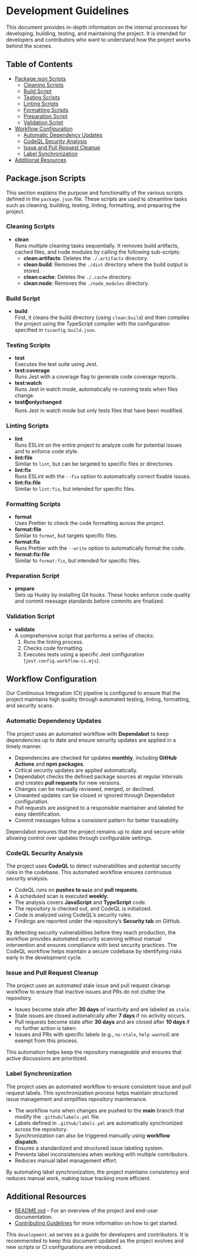 # Development Guidelines <!-- omit in toc -->

This document provides in-depth information on the internal processes for developing,
building, testing, and maintaining the project. It is intended for developers and
contributors who want to understand how the project works behind the scenes.

## Table of Contents <!-- omit in toc -->

- [Package.json Scripts](#packagejson-scripts)
  - [Cleaning Scripts](#cleaning-scripts)
  - [Build Script](#build-script)
  - [Testing Scripts](#testing-scripts)
  - [Linting Scripts](#linting-scripts)
  - [Formatting Scripts](#formatting-scripts)
  - [Preparation Script](#preparation-script)
  - [Validation Script](#validation-script)
- [Workflow Configuration](#workflow-configuration)
  - [Automatic Dependency Updates](#automatic-dependency-updates)
  - [CodeQL Security Analysis](#codeql-security-analysis)
  - [Issue and Pull Request Cleanup](#issue-and-pull-request-cleanup)
  - [Label Synchronization](#label-synchronization)
- [Additional Resources](#additional-resources)

## Package.json Scripts

This section explains the purpose and functionality of the various scripts defined
in the `package.json` file. These scripts are used to streamline tasks such as
cleaning, building, testing, linting, formatting, and preparing the project.

### Cleaning Scripts

- **clean**  
  Runs multiple cleaning tasks sequentially. It removes build artifacts, cached files,
  and node modules by calling the following sub-scripts:
  - **clean:artifacts**: Deletes the `./.artifacts` directory.
  - **clean:build**: Removes the `./dist` directory where the build output is stored.
  - **clean:cache**: Deletes the `./.cache` directory.
  - **clean:node**: Removes the `./node_modules` directory.

### Build Script

- **build**  
  First, it cleans the build directory (using `clean:build`) and then compiles
  the project using the TypeScript compiler with the configuration specified in `tsconfig.build.json`.

### Testing Scripts

- **test**  
  Executes the test suite using Jest.
- **test:coverage**  
  Runs Jest with a coverage flag to generate code coverage reports.
- **test:watch**  
  Runs Jest in watch mode, automatically re-running tests when files change.
- **test:watch:onlychanged**  
  Runs Jest in watch mode but only tests files that have been modified.

### Linting Scripts

- **lint**  
  Runs ESLint on the entire project to analyze code for potential issues and to
  enforce code style.
- **lint:file**  
  Similar to `lint`, but can be targeted to specific files or directories.
- **lint:fix**  
  Runs ESLint with the `--fix` option to automatically correct fixable issues.
- **lint:fix:file**  
  Similar to `lint:fix`, but intended for specific files.

### Formatting Scripts

- **format**  
  Uses Prettier to check the code formatting across the project.
- **format:file**  
  Similar to `format`, but targets specific files.
- **format:fix**  
  Runs Prettier with the `--write` option to automatically format the code.
- **format:fix:file**  
  Similar to `format:fix`, but intended for specific files.

### Preparation Script

- **prepare**  
  Sets up Husky by installing Git hooks. These hooks enforce code quality and
  commit message standards before commits are finalized.

### Validation Script

- **validate**  
  A comprehensive script that performs a series of checks:
  1. Runs the linting process.
  2. Checks code formatting.
  3. Executes tests using a specific Jest configuration (`jest.config.workflow-ci.mjs`).

## Workflow Configuration

Our Continuous Integration (CI) pipeline is configured to ensure that the project
maintains high quality through automated testing, linting, formatting, and
security scans.

### Automatic Dependency Updates

The project uses an automated workflow with **Dependabot** to keep dependencies
up to date and ensure security updates are applied in a timely manner.

- Dependencies are checked for updates **monthly**, including **GitHub Actions**
  and **npm packages**.
- Critical security updates are applied automatically.
- Dependabot checks the defined package sources at regular intervals and creates
  **pull requests** for new versions.
- Changes can be manually reviewed, merged, or declined.
- Unwanted updates can be closed or ignored through Dependabot configuration.
- Pull requests are assigned to a responsible maintainer and labeled for easy identification.
- Commit messages follow a consistent pattern for better traceability.

Dependabot ensures that the project remains up to date and secure while allowing
control over updates through configurable settings.

### CodeQL Security Analysis

The project uses **CodeQL** to detect vulnerabilities and potential security risks
in the codebase. This automated workflow ensures continuous security analysis.

- CodeQL runs on **pushes to `main`** and **pull requests**.
- A scheduled scan is executed **weekly**.
- The analysis covers **JavaScript** and **TypeScript** code.
- The repository is checked out, and CodeQL is initialized.
- Code is analyzed using CodeQL’s security rules.
- Findings are reported under the repository’s **Security tab** on GitHub.

By detecting security vulnerabilities before they reach production, the workflow
provides automated security scanning without manual intervention and ensures
compliance with best security practices. The CodeQL workflow helps maintain a
secure codebase by identifying risks early in the development cycle.

### Issue and Pull Request Cleanup

The project uses an automated stale issue and pull request cleanup workflow to
ensure that inactive issues and PRs do not clutter the repository.

- Issues become stale after **30 days** of inactivity and are labeled as `stale`.
- Stale issues are closed automatically after **7 days** if no activity occurs.
- Pull requests become stale after **30 days** and are closed after **10 days**
  if no further action is taken.
- Issues and PRs with specific labels (e.g., `no-stale`, `help-wanted`) are
  exempt from this process.

This automation helps keep the repository manageable and ensures that active
discussions are prioritized.

### Label Synchronization

The project uses an automated workflow to ensure consistent issue and pull
request labels. This synchronization process helps maintain structured issue
management and simplifies repository maintenance.

- The workflow runs when changes are pushed to the **main** branch that modify
  the `.github/labels.yml` file.
- Labels defined in `.github/labels.yml` are automatically synchronized across
  the repository.
- Synchronization can also be triggered manually using **workflow dispatch**.
- Ensures a standardized and structured issue labeling system.
- Prevents label inconsistencies when working with multiple contributors.
- Reduces manual label management effort.

By automating label synchronization, the project maintains consistency and
reduces manual work, making issue tracking more efficient.

## Additional Resources

- [README.md][REF_INTERN_FILE_MD_README] – For an overview of the project and
  end-user documentation.
- [Contributing Guidelines][REF_INTERN_FILE_MD_CONTRIBUTING] for more information
  on how to get started.

This `development.md` serves as a guide for developers and contributors. It is
recommended to keep this document updated as the project evolves and new scripts
or CI configurations are introduced.

[REF_INTERN_EMAIL_ADDRESS_COD]: mailto:djblackeagle-dev@djblackeagle.services
[REF_INTERN_EMAIL_ADDRESS_OWNER]: mailto:djblackeagle-dev@djblackeagle.services
[REF_INTERN_EMAIL_ADDRESS_SECURITY]: mailto:djblackeagle-dev@djblackeagle.services
[REF_INTERN_FILE_MD_CHANGELOG]: CHANGELOG.md
[REF_INTERN_FILE_MD_CODE_OF_CONDUCT]: CODE_OF_CONDUCT.md
[REF_INTERN_FILE_MD_CONTRIBUTING]: CONTRIBUTING.md
[REF_INTERN_FILE_MD_DEVELOPMENT]: DEVELOPMENT.md
[REF_INTERN_FILE_MD_LICENSE]: LICENSE.md
[REF_INTERN_FILE_MD_README]: README.md
[REF_INTERN_FILE_MD_SECURITY]: SECURITY.md
[REF_INTERN_URL_ACTIONS]: https://github.com/DJBlackEagle/testing-publish/actions
[REF_INTERN_URL_CODESTYLE]: https://github.com/DJBlackEagle/testing-publish
[REF_INTERN_URL_COMMITS]: https://github.com/DJBlackEagle/testing-publish/commits/main/
[REF_INTERN_URL_COMMIT_MESSAGE_FORMAT]: https://www.conventionalcommits.org/en/v1.0.0/
[REF_INTERN_URL_CONTRIBUTING_GENERATOR]: https://contributing.md/generator
[REF_INTERN_URL_GIT]: https://github.com/DJBlackEagle/testing-publish
[REF_INTERN_URL_ISSUE_LIST]: https://github.com/DJBlackEagle/testing-publish/issues
[REF_INTERN_URL_ISSUE_NEW]: https://github.com/DJBlackEagle/testing-publish/issues/new/choose
[REF_INTERN_URL_MD_CHANGELOG]: https://github.com/DJBlackEagle/testing-publish/blob/main/CHANGELOG.md
[REF_INTERN_URL_MD_CODE_OF_CONDUCT]: https://github.com/DJBlackEagle/testing-publish/blob/main/CODE_OF_CONDUCT.md
[REF_INTERN_URL_MD_CONTRIBUTING]: https://github.com/DJBlackEagle/testing-publish/blob/main/CONTRIBUTING.md
[REF_INTERN_URL_MD_DEVELOPMENT]: https://github.com/DJBlackEagle/testing-publish/blob/main/DEVELOPMENT.md
[REF_INTERN_URL_MD_LICENSE]: https://github.com/DJBlackEagle/testing-publish/blob/main/LICENSE.md
[REF_INTERN_URL_MD_README]: https://github.com/DJBlackEagle/testing-publish/blob/main/README.md
[REF_INTERN_URL_MD_SECURITY]: https://github.com/DJBlackEagle/testing-publish/blob/main/SECURITY.md
[REF_INTERN_URL_NPMJS_PACKAGE]: https://www.npmjs.com/package/@djblackeagle/testing-publish
[REF_INTERN_URL_PULLREQUEST]: https://github.com/DJBlackEagle/testing-publish/pulls
[REF_INTERN_URL_VULNERABILITY]: https://github.com/DJBlackEagle/testing-publish/security
[REF_INTERN_URL_VULNERABILITY_NEW]: https://github.com/DJBlackEagle/testing-publish/security/advisories/new
[REF_INTERN_URL_WORKFLOW_CQAT]: https://github.com/DJBlackEagle/testing-publish/actions/workflows/code-quality-and-tests.yml
[REF_INTERN_URL_WORKFLOW_CODEQL]: https://github.com/DJBlackEagle/testing-publish/actions/workflows/codeql.yml
[REF_EXTERN_NODEJS]: https://nodejs.org
[REF_EXTERN_NPM]: https://www.npmjs.com
[REF_EXTERN_PNPM]: https://pnpm.io
[REF_EXTERN_YARN]: https://yarnpkg.com
[REF_EXTERN_PRETTIER]: https://prettier.io
